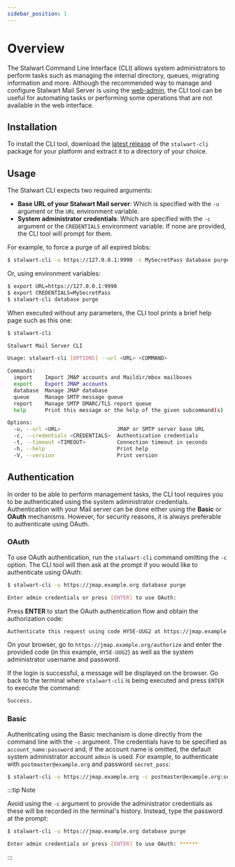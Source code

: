 ```yaml
---
sidebar_position: 1
---
```


# Overview

The Stalwart Command Line Interface (CLI) allows system administrators to perform tasks such as managing the internal directory, queues, migrating information and more. 
Although the recommended way to manage and configure Stalwart Mail Server is using the [web-admin](/docs/management/webadmin/overview), the CLI tool can be useful for automating tasks or performing some operations that are not available in the web interface.

## Installation

To install the CLI tool, download the [latest release](https://github.com/stalwartlabs/mail-server/releases/latest/) of the `stalwart-cli` package for your platform and extract it to a directory of your choice.

## Usage

The Stalwart CLI expects two required arguments: 

- **Base URL of your Stalwart Mail server**: Which is specified with the ``-u`` argument or the `URL` environment variable.
- **System administrator credentials**: Which are specified with the ``-c`` argument or the `CREDENTIALS` environment variable. If none are provided, the CLI tool will prompt for them.

For example, to force a purge of all expired blobs:

```bash
$ stalwart-cli -u https://127.0.0.1:9990 -c MySecretPass database purge
```

Or, using environment variables:

```bash
$ export URL=https://127.0.0.1:9990
$ export CREDENTIALS=MySecretPass
$ stalwart-cli database purge
```

When executed without any parameters, the CLI tool prints a brief help page such as this one:

```bash
$ stalwart-cli

Stalwart Mail Server CLI

Usage: stalwart-cli [OPTIONS] --url <URL> <COMMAND>

Commands:
  import    Import JMAP accounts and Maildir/mbox mailboxes
  export    Export JMAP accounts
  database  Manage JMAP database
  queue     Manage SMTP message queue
  report    Manage SMTP DMARC/TLS report queue
  help      Print this message or the help of the given subcommand(s)

Options:
  -u, --url <URL>                  JMAP or SMTP server base URL
  -c, --credentials <CREDENTIALS>  Authentication credentials
  -t, --timeout <TIMEOUT>          Connection timeout in seconds
  -h, --help                       Print help
  -V, --version                    Print version
```

## Authentication

In order to be able to perform management tasks, the CLI tool requires you to be authenticated using the system administrator credentials. Authentication with your Mail server can be done either
using the **Basic** or **OAuth** mechanisms. However, for security reasons, it is always preferable to authenticate using OAuth. 

### OAuth

To use OAuth authentication, run the ``stalwart-cli`` command omitting the ``-c`` option. The CLI tool
will then ask at the prompt if you would like to authenticate using OAuth:

```bash
$ stalwart-cli -u https://jmap.example.org database purge

Enter admin credentials or press [ENTER] to use OAuth: 
```

Press __ENTER__ to start the OAuth authentication flow and obtain the authorization code:

```bash
Authenticate this request using code HY5E-UUG2 at https://jmap.example.org/authorize. Please ENTER when done.
```

On your browser, go to ``https://jmap.example.org/authorize`` and enter the provided code (in this example,
``HY5E-UUG2``) as well as the system administrator username and password.

If the login is successful, a message will be displayed on the browser. Go back to the terminal where ``stalwart-cli`` is being executed and press ``ENTER`` to execute
the command:

```bash
Success.
```

### Basic

Authenticating using the Basic mechanism is done directly from the command line with the ``-c`` argument.
The credentials have to be specified as ``account_name:password`` and, if the account name is omitted, the 
default system administrator account ``admin`` is used.
For example, to authenticate with ``postmaster@example.org`` and password ``secret_pass``:

```bash
$ stalwart-cli -u https://jmap.example.org -c postmaster@example.org:secret_pass database purge
```

:::tip Note

Avoid using the ``-c`` argument to provide the administrator credentials as these
will be recorded in the terminal's history. Instead, type the password at the prompt:

```bash
$ stalwart-cli -u https://jmap.example.org database purge

Enter admin credentials or press [ENTER] to use OAuth: ******
```

:::
